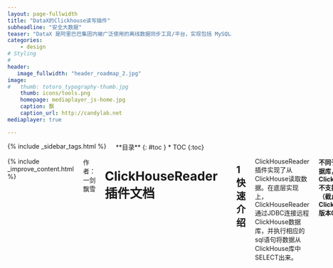 ```yaml
---
layout: page-fullwidth
title: "DataX的Clickhouse读写插件"
subheadline: "安全大数据"
teaser: "DataX 是阿里巴巴集团内被广泛使用的离线数据同步工具/平台，实现包括 MySQL、Oracle、SqlServer、Postgre、HDFS、Hive、ADS、HBase、TableStore(OTS)、MaxCompute(ODPS)、DRDS 等各种异构数据源之间高效的数据同步功能。"
categories:
    - design
# Styling
#
header:
   image_fullwidth: "header_roadmap_2.jpg"
image:
#   thumb: totoro_typography-thumb.jpg
    thumb: icons/tools.png  
    homepage: mediaplayer_js-home.jpg
    caption: 飘
    caption_url: http://candylab.net
mediaplayer: true

---
```

<!--more-->


<script type="text/javascript">var jd_union_pid="3002832436";var jd_union_euid="";</script><script type="text/javascript" src="//ads-union.jd.com/static/js/union.js"></script>

<div class="row">
<div class="medium-4 medium-push-8 columns" markdown="1">
{% include _sidebar_tags.html %}
<div class="panel radius" markdown="1">
**目录**
{: #toc }
*  TOC
{:toc}
</div>
</div><!-- /.medium-4.columns -->


<div class="medium-8 medium-pull-4 columns" markdown="1">

{% include _improve_content.html %}



作者：一剑飘雪

# ClickHouseReader 插件文档


___



## 1 快速介绍

ClickHouseReader插件实现了从ClickHouse读取数据。在底层实现上，ClickHouseReader通过JDBC连接远程ClickHouse数据库，并执行相应的sql语句将数据从ClickHouse库中SELECT出来。

**不同于其他关系型数据库，ClickHouseReader不支持FetchSize.（截止ClickHouse-jdbc版本0.1.48为止）**

## 2 实现原理

简而言之，ClickHouseReader通过JDBC连接器连接到远程的ClickHouse数据库，并根据用户配置的信息生成查询SELECT SQL语句，然后发送到远程ClickHouse数据库，并将该SQL执行返回结果使用DataX自定义的数据类型拼装为抽象的数据集，并传递给下游Writer处理。

对于用户配置Table、Column、Where的信息，ClickHouseReader将其拼接为SQL语句发送到ClickHouse数据库；对于用户配置querySql信息，ClickHouseReader直接将其发送到ClickHouse数据库。


## 3 功能说明

### 3.1 配置样例

* 配置一个从ClickHouse数据库同步抽取数据到本地的作业:

```
{
    "job": {
        "setting": {
            "speed": {
                 "channel": 3
            },
            "errorLimit": {
                "record": 0,
                "percentage": 0.02
            }
        },
        "content": [
            {
                "reader": {
                    "name": "clickhousereader",
                    "parameter": {
                        "username": "root",
                        "password": "root",
                        "column": [
                            "id",
                            "name"
                        ],
                        "splitPk": "db_id",
                        "connection": [
                            {
                                "table": [
                                    "table"
                                ],
                                "jdbcUrl": [
     "jdbc:clickhouse://127.0.0.1:8123/default"
                                ]
                            }
                        ]
                    }
                },
               "writer": {
                    "name": "streamwriter",
                    "parameter": {
                        "print":true
                    }
                }
            }
        ]
    }
}

```

* 配置一个自定义SQL的数据库同步任务到本地内容的作业：

```
{
    "job": {
        "setting": {
            "speed": {
                 "channel":1
            }
        },
        "content": [
            {
                "reader": {
                    "name": "clickhousereader",
                    "parameter": {
                        "username": "root",
                        "password": "root",
                        "connection": [
                            {
                                "querySql": [
                                    "select db_id,on_line_flag from db_info where db_id < 10;"
                                ],
                                "jdbcUrl": [
                                    "jdbc:clickhouse://127.0.0.1:8123/default"
                                ]
                            }
                        ]
                    }
                },
                "writer": {
                    "name": "streamwriter",
                    "parameter": {
                        "print": false,
                        "encoding": "UTF-8"
                    }
                }
            }
        ]
    }
}
```


### 3.2 参数说明

* **jdbcUrl**

    * 描述：描述的是到对端数据库的JDBC连接信息，使用JSON的数组描述，并支持一个库填写多个连接地址。之所以使用JSON数组描述连接信息，是因为阿里集团内部支持多个IP探测，如果配置了多个，ClickHouseReader可以依次探测ip的可连接性，直到选择一个合法的IP。如果全部连接失败，ClickHouseReader报错。 注意，jdbcUrl必须包含在connection配置单元中。对于阿里集团外部使用情况，JSON数组填写一个JDBC连接即可。

        jdbcUrl按照ClickHouse官方规范，并可以填写连接附件控制信息。具体请参看[ClickHouse官方文档](https://github.com/yandex/clickhouse-jdbc)。

    * 必选：是 <br />

    * 默认值：无 <br />

* **username**

    * 描述：数据源的用户名 <br />

    * 必选：是 <br />

    * 默认值：无 <br />

* **password**

    * 描述：数据源指定用户名的密码 <br />

    * 必选：是 <br />

    * 默认值：无 <br />

* **table**

    * 描述：所选取的需要同步的表。使用JSON的数组描述，因此支持多张表同时抽取。当配置为多张表时，用户自己需保证多张表是同一schema结构，ClickHouseReader不予检查表是否同一逻辑表。注意，table必须包含在connection配置单元中。<br />

    * 必选：是 <br />

    * 默认值：无 <br />

* **column**

    * 描述：所配置的表中需要同步的列名集合，使用JSON的数组描述字段信息。用户使用\*代表默认使用所有列配置，例如['\*']。

      支持列裁剪，即列可以挑选部分列进行导出。

      支持列换序，即列可以不按照表schema信息进行导出。

      支持常量配置，用户需要按照ClickHouse SQL语法格式:
      ["id", "\`table\`", "1", "'bazhen.csy'", "null", "toDate(trade_date) + 1", "2.3" , "true"]
      id为普通列名，\`table\`为包含保留在的列名，1为整形数字常量，'bazhen.csy'为字符串常量，null为空指针，toDate(trade_date) + 1为表达式，2.3为浮点数，true为布尔值。

    * 必选：是 <br />

    * 默认值：无 <br />

* **splitPk**

    * 描述：ClickHouseReader进行数据抽取时，如果指定splitPk，表示用户希望使用splitPk代表的字段进行数据分片，DataX因此会启动并发任务进行数据同步，这样可以大大提供数据同步的效能。

      推荐splitPk用户使用表主键，因为表主键通常情况下比较均匀，因此切分出来的分片也不容易出现数据热点。

      目前splitPk仅支持整形、字符串数据切分，`不支持浮点、日期等其他类型`。如果用户指定其他非支持类型，ClickHouseReader将报错！

      如果splitPk不填写，包括不提供splitPk或者splitPk值为空，DataX视作使用单通道同步该表数据。

    * 必选：否 <br />

    * 默认值：空 <br />

* **where**

    * 描述：筛选条件，ClickHouseReader根据指定的column、table、where条件拼接SQL，并根据这个SQL进行数据抽取。在实际业务场景中，往往会选择当天的数据进行同步，可以将where条件指定为gmt_create > $bizdate 。注意：不可以将where条件指定为limit 10，limit不是SQL的合法where子句。<br />

          where条件可以有效地进行业务增量同步。如果不填写where语句，包括不提供where的key或者value，DataX均视作同步全量数据。

    * 必选：否 <br />

    * 默认值：无 <br />

* **querySql**

    * 描述：在有些业务场景下，where这一配置项不足以描述所筛选的条件，用户可以通过该配置型来自定义筛选SQL。当用户配置了这一项之后，DataX系统就会忽略table，column这些配置型，直接使用这个配置项的内容对数据进行筛选，例如需要进行多表join后同步数据，使用select a,b from table_a join table_b on table_a.id = table_b.id <br />

     `当用户配置querySql时，ClickHouseReader直接忽略table、column、where条件的配置`，querySql优先级大于table、column、where选项。

    * 必选：否 <br />

    * 默认值：无 <br />


### 3.3 类型转换

目前ClickHouseReader支持大部分ClickHouse类型，但也存在部分个别类型没有支持的情况，请注意检查你的类型。

下面列出ClickHouseReader针对ClickHouse类型转换列表:


| DataX 内部类型| ClickHouse 数据类型    |
| -------- | -----  |
| Long     |Uint8,Uint16,Uint32,Uint64,Int8,Int16,Int32,Int64,Enum8,Enum16|
| Double   |Float32,Float64,Decimal|
| String   |String,FixedString(N)|
| Date     |Date, Datetime |
| Boolean  |UInt8 类型，取值限制为 0 或 1  |
| Bytes    |String|



请注意:

* `除上述罗列字段类型外，其他类型均不支持，如Array、Nested等`。

## 4 性能报告

### 4.1 环境准备

#### 4.1.1 数据特征
建表语句：

```sql
CREATE TABLE `t_trade_record` (
    `id` INT ( 11 ) NOT NULL AUTO_INCREMENT,
    `trade_no` BIGINT ( 20 ) NOT NULL,
    `order_no` BIGINT ( 20 ),
    `pair_id` VARCHAR ( 128 ),
    `belonger` VARCHAR ( 128 ),
    `login_name` VARCHAR ( 128 ),
    `belonger_type` VARCHAR ( 32 ),
    `trade_date` date,
    `trade_time` TIMESTAMP(0),
    `bs_flag` VARCHAR ( 8 ),
    `price` DECIMAL ( 16, 8 ),
    `quantity` INT ( 11 ),
    `income_asset_code` VARCHAR ( 128 ),
    `income_fee` DECIMAL ( 16, 8 ),
    `update_time` TIMESTAMP(0) NULL,
    `insert_time` TIMESTAMP(0) NULL,
    PRIMARY KEY ( `id` ) USING BTREE,
    UNIQUE INDEX `index_trade_no` ( `trade_no` ) USING BTREE 
) ENGINE = INNODB CHARACTER SET = utf8;
```

插入记录类似于：

```
INSERT INTO `t_match_record`(`id`, `trade_no`, `order_no`, `pair_id`, `belonger`, `login_name`, `belonger_type`, `trade_date`, `trade_time`, `bs_flag`, `price`, `quantity`, `income_asset_code`, `income_fee`, `update_time`, `insert_time`) VALUES (141135300, 116615441, 115754819, 'ETH-USDT', '2357246974', '131****4807', '0', '2019-04-21', '2019-04-21 00:34:19', 'B', 113.02000000, 0, 'C10001', 0.00001110, '2018-12-21 00:35:00', '2018-12-21 00:35:00');
INSERT INTO `t_match_record`(`id`, `trade_no`, `order_no`, `pair_id`, `belonger`, `login_name`, `belonger_type`, `trade_date`, `trade_time`, `bs_flag`, `price`, `quantity`, `income_asset_code`, `income_fee`, `update_time`, `insert_time`) VALUES (141135299, 116615440, 115754793, 'ETH-USDT', '2357246974', '131****4807', '0', '2019-04-21', '2019-04-21 00:34:19', 'S', 113.02000000, 0, 'C10002', 0.00037297, '2018-12-21 00:35:00', '2018-12-21 00:35:00');
```

#### 4.1.2 机器参数

* 执行DataX的机器参数为:
    1. cpu: 4核 Intel(R) Core(TM) i5-8600 CPU @ 3.10GHz
    2. mem: 4GB
    3. net: 千兆双网卡
    4. disc: DataX 数据不落磁盘，不统计此项

* ClickHouse数据库机器参数为:
    虚拟机配置如下
    1. cpu: 2物理2逻辑  Intel(R) Core(TM) i5-8600 CPU @ 3.10GHz
    2. mem: 2G
    3. net: 千兆双网卡

#### 4.1.3 DataX jvm 参数

    -Xms1024m -Xmx1024m -XX:+HeapDumpOnOutOfMemoryError


### 4.2 测试报告

#### 4.2.1 单表测试报告


| 通道数| 是否按照主键切分| DataX速度(Rec/s)|DataX流量(MB/s)| DataX机器网卡进入流量(MB/s)|DataX机器运行负载|DB网卡流出流量(MB/s)|DB运行负载|
|--------|--------| --------|--------|--------|--------|--------|--------|
|1| 是 | 192299 | 21.82 | 36| 0.6 | 38| 0.6 |
|2| 是 | 461519 | 52.37 | 92| 0.75| 94| 0.72 |
|4| 是 | 480749 | 54.55 | 96| 0.9 | 99| 0.92 |

说明：

1. 这里的单表，主键类型为 bigint(20),范围为：1231425-116615530，从主键范围划分看，数据分布均匀。
2. 对单表如果没有安装主键切分，那么配置通道个数不会提升速度，效果与1个通道一样。
3. 由于机器性能限制，达到2通道时，CPU已到100%，故4通道时，速度并没有增长

#### 4.2.2 分表测试报告

##### 应机器原因，暂时没有做测试

## 5 约束限制

### 5.1 一致性约束

ClickHouse在数据存储划分中属于RDBMS系统，对外可以提供强一致性数据查询接口。例如当一次同步任务启动运行过程中，当该库存在其他数据写入方写入数据时，ClickHouseReader完全不会获取到写入更新数据，这是由于数据库本身的快照特性决定的。关于数据库快照特性，请参看[MVCC Wikipedia](https://en.wikipedia.org/wiki/Multiversion_concurrency_control)

上述是在ClickHouseReader单线程模型下数据同步一致性的特性，由于ClickHouseReader可以根据用户配置信息使用了并发数据抽取，因此不能严格保证数据一致性：当ClickHouseReader根据splitPk进行数据切分后，会先后启动多个并发任务完成数据同步。由于多个并发任务相互之间不属于同一个读事务，同时多个并发任务存在时间间隔。因此这份数据并不是`完整的`、`一致的`数据快照信息。

针对多线程的一致性快照需求，在技术上目前无法实现，只能从工程角度解决，工程化的方式存在取舍，我们提供几个解决思路给用户，用户可以自行选择：

1. 使用单线程同步，即不再进行数据切片。缺点是速度比较慢，但是能够很好保证一致性。

2. 关闭其他数据写入方，保证当前数据为静态数据，例如，锁表、关闭备库同步等等。缺点是可能影响在线业务。

### 5.2 增量数据同步

ClickHouseReader使用JDBC SELECT语句完成数据抽取工作，因此可以使用SELECT...WHERE...进行增量数据抽取，方式有多种：

* 数据库在线应用写入数据库时，填充modify字段为更改时间戳，包括新增、更新、删除(逻辑删)。对于这类应用，ClickHouseReader只需要WHERE条件跟上一同步阶段时间戳即可。
* 对于新增流水型数据，ClickHouseReader可以WHERE条件后跟上一阶段最大自增ID即可。

对于业务上无字段区分新增、修改数据情况，ClickHouseReader也无法进行增量数据同步，只能同步全量数据。

### 5.3 Sql安全性

ClickHouseReader提供querySql语句交给用户自己实现SELECT抽取语句，ClickHouseReader本身对querySql不做任何安全性校验。这块交由DataX用户方自己保证。






# DataX ClickHouseWriter


---

## 1 快速介绍

数据导入clickhousewriter的插件

## 2 实现原理

使用clickhousewriter的官方jdbc接口， 批量把从reader读入的数据写入ClickHouse

## 3 功能说明

### 3.1 配置样例

#### job.json

```
{
  "job": {
    "setting": {
        "speed": {
            "channel": 2
        }
    },
    "content": [
      {
        "reader": {
          ...
        },
        "writer": {
            "name": "clickhousewriter",
            "parameter": {
                "username": "default",
                "password": "zifei123",
                "column":["belonger","belonger_type","bs_flag","id","income_asset_code","income_fee","insert_time","logName","order_no","pair_id","price","quantity","trade_date","trade_no","trade_time","update_time"],
                "connection": [
                    {
                        "jdbcUrl": "jdbc:clickhouse://127.0.0.1:8123/default",
                        "table":["XXX"]
                    }
                ]
            }
        }
      }
    ]
  }
}
```

#### 3.2 参数说明

* jdbcUrl
 * 描述：ClickHouse的连接地址，目前支持多数据源并行导入，支持随机负载均衡,其格式为:jdbc:clickhouse://ip1:8123,ip2:8123/database
 * 必选：是
 * 默认值：无

* username
 * 描述：导入数据源的用户名
 * 必选：是
 * 默认值：空

* password
 * 描述：导入数据源的密码
 * 必选：是
 * 默认值：空

* batchSize
 * 描述：每次批量数据的条数
 * 必选：否
 * 默认值：2048

* trySize
 * 描述：失败后重试的次数
 * 必选：否
 * 默认值：30

* column
 * 描述：elasticsearch所支持的字段类型，样例中包含了全部
 * 必选：是



## 4 性能报告

### 4.1 环境准备

* 总数据量 1.2亿条数据, 每条1.2kb
* 1个replica,单机模式

#### 4.1.1 数据特征

建表语句：

```sql
CREATE TABLE default.t_match_record (
       id                      UInt32,
       trade_no                UInt32,
       order_no                UInt32,
       pair_id                 String,
       belonger                String,
       login_name              String,
       belonger_type           String,
       trade_date              Date,
       trade_time              DateTime,
       bs_flag                 String,
       price                   Decimal64(8),
       quantity                UInt32,
       income_asset_code       String,
       income_fee              Decimal64(8),
       insert_time             DateTime,
       update_time             DateTime
)Engine=MergeTree(trade_date,(belonger,pair_id,trade_no,trade_date),8192);
```

插入记录类似于：

```
INSERT INTO `default`.`t_match_record`(`id`, `trade_no`, `order_no`, `pair_id`, `belonger`, `login_name`, `belonger_type`, `trade_date`, `trade_time`, `bs_flag`, `price`, `quantity`, `income_asset_code`, `income_fee`, `update_time`, `insert_time`) VALUES (141135300, 116615441, 115754819, 'ETH-USDT', '2357246974', '131****4807', '0', '2019-04-21', '2019-04-21 00:34:19', 'B', 113.02000000, 0, 'C10001', 0.00001110, '2018-12-21 00:35:00', '2018-12-21 00:35:00');
INSERT INTO `default`.`t_match_record`(`id`, `trade_no`, `order_no`, `pair_id`, `belonger`, `login_name`, `belonger_type`, `trade_date`, `trade_time`, `bs_flag`, `price`, `quantity`, `income_asset_code`, `income_fee`, `update_time`, `insert_time`) VALUES (141135299, 116615440, 115754793, 'ETH-USDT', '2357246974', '131****4807', '0', '2019-04-21', '2019-04-21 00:34:19', 'S', 113.02000000, 0, 'C10002', 0.00037297, '2018-12-21 00:35:00', '2018-12-21 00:35:00');

```

#### 4.1.2 机器参数
虚拟机配置如下
1. cpu: 2物理2逻辑  Intel(R) Core(TM) i5-8600 CPU @ 3.10GHz
2. mem: 2G
3. net: 千兆双网卡

#### 4.1.3 DataX jvm 参数

-Xms1024m -Xmx1024m -XX:+HeapDumpOnOutOfMemoryError

### 4.2 测试报告

| 通道数|  批量提交行数| DataX速度(Rec/s)|DataX流量(MB/s)|
|--------|--------| --------|--------|
| 1| 8192| 115379| 13.09|
| 2| 2048| 144224| 16.37|
| 2| 4096| 151815| 17.23|
| 2| 8192| 162506| 18.44|
| 4| 2048| 151815| 17.23|
| 4| 4096| 172208| 19.54|
| 4| 8192| 202420| 22.97|


### 4.3 测试总结

* 最好的结果是1-2通道，每次传8192（对当前笔者测试坏境配置而言，瓶颈在CPU上），如果单条数据很大， 请适当减少批量数，防止oom
* 通过升级硬件，单机写入300K/S不是问题，甚至500K/S，而且ClickHouse也是分布式的，多设置几个分片就可以水平扩展，此时还可以并行写入
* 当通道为4，批量提交为8192时，笔者测试机器已压榨到极限：物理机CPU100%，磁盘占用100%，网卡流量峰值为360Mbps。

### 4.4 导入建议
* 数据应该以尽量大的batch进行写入，如每次写入100,000行，根据机器性能，尝试增加通道数
* 数据最好跟ClickHouse分区Key分组排序，这样有更好的插入性能

项目地址：[DataX](https://github.com/kuangye098/DataX)
